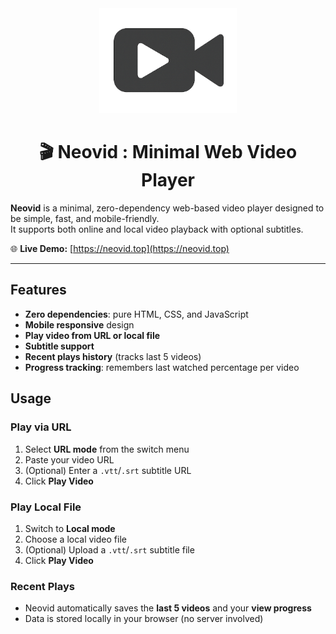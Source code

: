<div align="center">
    <img src="https://github.com/sepandhaghighi/neovid/raw/main/assets/logo.png" alt="Neovid Logo" width="220">
	<h1>🎬 Neovid : Minimal Web Video Player</h1>
</div>

**Neovid** is a minimal, zero-dependency web-based video player designed to be simple, fast, and mobile-friendly.  
It supports both online and local video playback with optional subtitles.

🌐 **Live Demo:** [https://neovid.top](https://neovid.top)

---

## Features

- **Zero dependencies**: pure HTML, CSS, and JavaScript  
- **Mobile responsive** design  
- **Play video from URL or local file**  
- **Subtitle support**  
- **Recent plays history** (tracks last 5 videos)  
- **Progress tracking**: remembers last watched percentage per video  

## Usage

### Play via URL
1. Select **URL mode** from the switch menu  
2. Paste your video URL  
3. (Optional) Enter a `.vtt`/`.srt` subtitle URL  
4. Click **Play Video**

### Play Local File
1. Switch to **Local mode**  
2. Choose a local video file  
3. (Optional) Upload a `.vtt`/`.srt` subtitle file  
4. Click **Play Video**

### Recent Plays
- Neovid automatically saves the **last 5 videos** and your **view progress**
- Data is stored locally in your browser (no server involved)